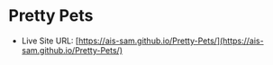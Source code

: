 # Pretty Pets


- Live Site URL: [https://ais-sam.github.io/Pretty-Pets/](https://ais-sam.github.io/Pretty-Pets/)
